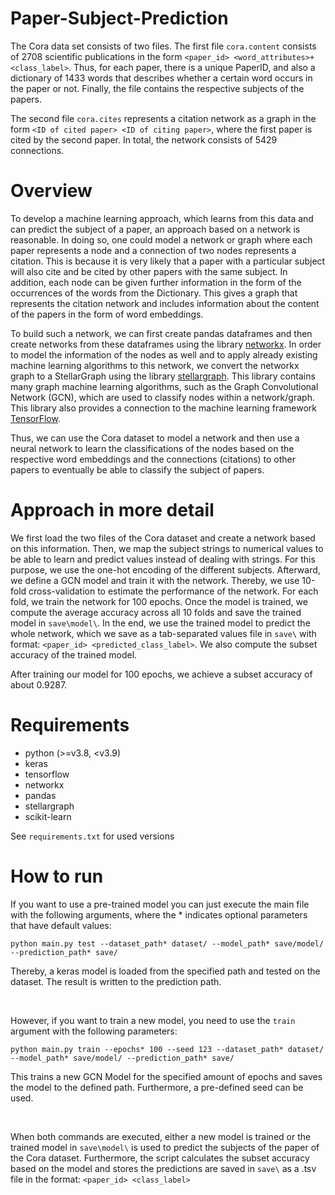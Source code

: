 # Paper-Subject-Prediction

The Cora data set consists of two files. The first file `cora.content` consists of 2708 scientific publications in the form `<paper_id> <word_attributes>+ <class_label>`. Thus, for each paper, there is a unique PaperID, and also a dictionary of 1433 words that describes whether a certain word occurs in the paper or not. Finally, the file contains the respective subjects of the papers. 

The second file `cora.cites` represents a citation network as a graph in the form `<ID of cited paper> <ID of citing paper>`, where the first paper is cited by the second paper. In total, the network consists of 5429 connections.


# Overview
To develop a machine learning approach, which learns from this data and can predict the subject of a paper, an approach based on a network is reasonable. In doing so, one could model a network or graph where each paper represents a node and a connection of two nodes represents a citation. This is because it is very likely that a paper with a particular subject will also cite and be cited by other papers with the same subject. In addition, each node can be given further information in the form of the occurrences of the words from the Dictionary. This gives a graph that represents the citation network and includes information about the content of the papers in the form of word embeddings.

To build such a network, we can first create pandas dataframes and then create networks from these dataframes using the library [networkx](https://networkx.org/). In order to model the information of the nodes as well and to apply already existing machine learning algorithms to this network, we convert the networkx graph to a StellarGraph using the library [stellargraph](https://stellargraph.readthedocs.io/en/stable/). This library contains many graph machine learning algorithms, such as the Graph Convolutional Network (GCN), which are used to classify nodes within a network/graph. This library also provides a connection to the machine learning framework [TensorFlow](https://www.tensorflow.org/).

Thus, we can use the Cora dataset to model a network and then use a neural network to learn the classifications of the nodes based on the respective word embeddings and the connections (citations) to other papers to eventually be able to classify the subject of papers.

# Approach in more detail

We first load the two files of the Cora dataset and create a network based on this information. Then, we map the subject strings to numerical values to be able to learn and predict values instead of dealing with strings. For this purpose, we use the one-hot encoding of the different subjects. Afterward, we define a GCN model and train it with the network. Thereby, we use 10-fold cross-validation to estimate the performance of the network. For each fold, we train the network for 100 epochs. Once the model is trained, we compute the average accuracy across all 10 folds and save the trained model in `save\model\`. In the end, we use the trained model to predict the whole network, which we save as a tab-separated values file in `save\` with format: `<paper_id> <predicted_class_label>`. We also compute the subset accuracy of the trained model.

After training our model for 100 epochs, we achieve a subset accuracy of about 0.9287. 

# Requirements

- python (>=v3.8, <v3.9)
- keras
- tensorflow
- networkx
- pandas
- stellargraph
- scikit-learn

See `requirements.txt` for used versions

# How to run

If you want to use a pre-trained model you can just execute the main file with the following arguments, where the * indicates optional parameters that have default values:
```
python main.py test --dataset_path* dataset/ --model_path* save/model/ --prediction_path* save/
```

Thereby, a keras model is loaded from the specified path and tested on the dataset. The result is written to the prediction path.

<br>

However, if you want to train a new model, you need to use the `train` argument with the following parameters:
```
python main.py train --epochs* 100 --seed 123 --dataset_path* dataset/ --model_path* save/model/ --prediction_path* save/
```
This trains a new GCN Model for the specified amount of epochs and saves the model to the defined path. Furthermore, a pre-defined seed can be used.

<br>

When both commands are executed, either a new model is trained or the trained model in `save\model\` is used to predict the subjects of the paper of the Cora dataset. Furthermore, the script calculates the subset accuracy based on the model and stores the predictions are saved in `save\` as a .tsv file in the format: `<paper_id> <class_label>`